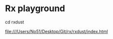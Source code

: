 # Rx playground

cd rxdust

[file:///Users/No51/Desktop/Git/rx/rxdust/index.html](file:///Users/No51/Desktop/Git/rx/rxdust/index.html)
